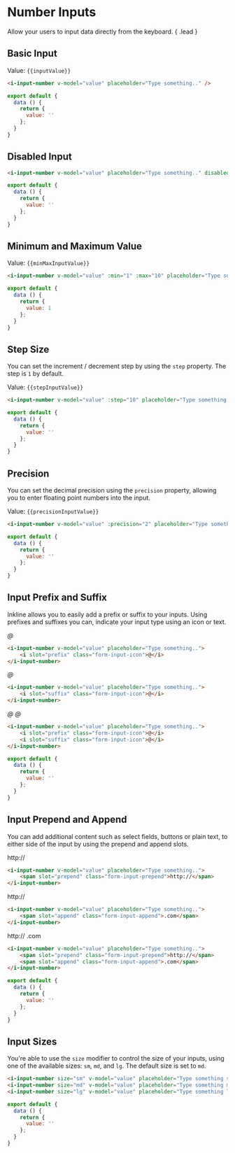 # Number Inputs

Allow your users to input data directly from the keyboard. { .lead }

## Basic Input

<i-input-number v-model="inputValue" placeholder="Type something.." />

Value: <code>{{inputValue}}</code>

~~~html
<i-input-number v-model="value" placeholder="Type something.." />
~~~

~~~js
export default {
  data () {
    return {
      value: ''
    };
  }
}
~~~

## Disabled Input

<i-input-number v-model="disabledInputValue" placeholder="Type something.." disabled />

~~~html
<i-input-number v-model="value" placeholder="Type something.." disabled />
~~~

~~~js
export default {
  data () {
    return {
      value: ''
    };
  }
}
~~~


## Minimum and Maximum Value

<i-input-number v-model="minMaxInputValue" :min="1" :max="10" placeholder="Type something.." />

Value: <code>{{minMaxInputValue}}</code>

~~~html
<i-input-number v-model="value" :min="1" :max="10" placeholder="Type something.." />
~~~

~~~js
export default {
  data () {
    return {
      value: 1
    };
  }
}
~~~

## Step Size

You can set the increment / decrement step by using the `step` property. The step is `1` by default.

<i-input-number v-model="stepInputValue" :step="10" placeholder="Type something.." />

Value: <code>{{stepInputValue}}</code>

~~~html
<i-input-number v-model="value" :step="10" placeholder="Type something.." />
~~~

~~~js
export default {
  data () {
    return {
      value: ''
    };
  }
}
~~~

## Precision

You can set the decimal precision using the `precision` property, allowing you to enter floating point numbers into the input.

<i-input-number v-model="precisionInputValue" :precision="2" placeholder="Type something.." />

Value: <code>{{precisionInputValue}}</code>

~~~html
<i-input-number v-model="value" :precision="2" placeholder="Type something.." />
~~~

~~~js
export default {
  data () {
    return {
      value: ''
    };
  }
}
~~~

## Input Prefix and Suffix
Inkline allows you to easily add a prefix or suffix to your inputs. Using prefixes and suffixes you can, indicate 
your input type using an icon or text. 

<i-input-number v-model="prefixInputValue" placeholder="Type something..">
    <i slot="prefix" class="form-input-icon">@</i>
</i-input-number>

~~~html
<i-input-number v-model="value" placeholder="Type something..">
    <i slot="prefix" class="form-input-icon">@</i>
</i-input-number>
~~~

<i-input-number v-model="suffixInputValue" placeholder="Type something..">
    <i slot="suffix" class="form-input-icon">@</i>
</i-input-number>

~~~html
<i-input-number v-model="value" placeholder="Type something..">
    <i slot="suffix" class="form-input-icon">@</i>
</i-input-number>
~~~

<i-input-number v-model="prefixSuffixInputValue" placeholder="Type something..">
    <i slot="prefix" class="form-input-icon">@</i>
    <i slot="suffix" class="form-input-icon">@</i>
</i-input-number>

~~~html
<i-input-number v-model="value" placeholder="Type something..">
    <i slot="prefix" class="form-input-icon">@</i>
    <i slot="suffix" class="form-input-icon">@</i>
</i-input-number>
~~~

~~~js
export default {
  data () {
    return {
      value: ''
    };
  }
}
~~~

## Input Prepend and Append
You can add additional content such as select fields, buttons or plain text, to either side of the input by using the prepend and append slots.

<i-input-number v-model="prependInputValue" placeholder="Type something..">
    <span slot="prepend" class="form-input-prepend">http://</span>
</i-input-number>

~~~html
<i-input-number v-model="value" placeholder="Type something..">
    <span slot="prepend" class="form-input-prepend">http://</span>
</i-input-number>
~~~

<i-input-number v-model="appendInputValue" placeholder="Type something..">
    <span slot="append" class="form-input-append">http://</span>
</i-input-number>

~~~html
<i-input-number v-model="value" placeholder="Type something..">
    <span slot="append" class="form-input-append">.com</span>
</i-input-number>
~~~

<i-input-number v-model="prependAppendInputValue" placeholder="Type something..">
    <span slot="prepend" class="form-input-prepend">http://</span>
    <span slot="append" class="form-input-append">.com</span>
</i-input-number>

~~~html
<i-input-number v-model="value" placeholder="Type something..">
    <span slot="prepend" class="form-input-prepend">http://</span>
    <span slot="append" class="form-input-append">.com</span>
</i-input-number>
~~~

~~~js
export default {
  data () {
    return {
      value: ''
    };
  }
}
~~~

## Input Sizes
You're able to use the `size` modifier to control the size of your inputs, using one of the available sizes: `sm`, `md`, and `lg`. The default size is set to `md`.

<i-form-group>
    <i-input-number size="sm" v-model="smInputValue" placeholder="Type something small.." />
</i-form-group>

<i-form-group>
    <i-input-number size="md" v-model="mdInputValue" placeholder="Type something medium.." />
</i-form-group>

<i-form-group>
    <i-input-number size="lg" v-model="lgInputValue" placeholder="Type something large.." />
</i-form-group>

~~~html
<i-input-number size="sm" v-model="value" placeholder="Type something small.." />
<i-input-number size="md" v-model="value" placeholder="Type something medium.." />
<i-input-number size="lg" v-model="value" placeholder="Type something large.." />
~~~

~~~js
export default {
  data () {
    return {
      value: ''
    };
  }
}
~~~

